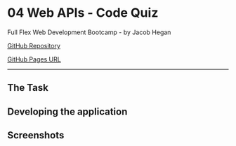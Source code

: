 # 04 Web APIs - Code Quiz
Full Flex Web Development Bootcamp - by Jacob Hegan

[GitHub Repository](https://github.com/heganjr/04-code-quiz-JH)

[GitHub Pages URL](https://heganjr.github.io/04-code-quiz-JH/)
_______

## The Task

## Developing the application

## Screenshots